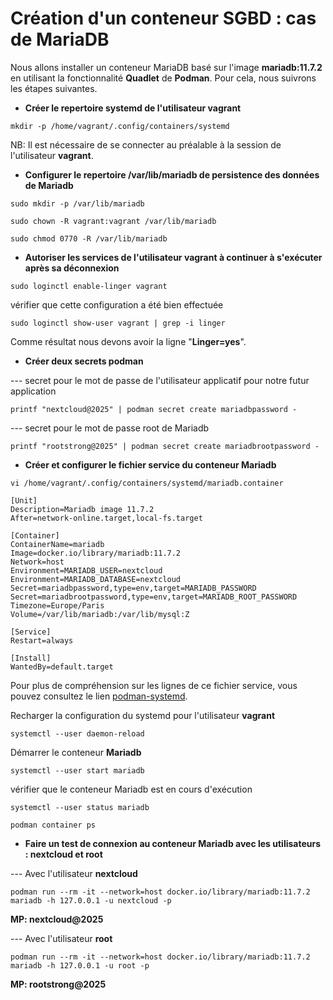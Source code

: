 # Création d'un conteneur SGBD : cas de MariaDB

Nous allons installer un conteneur MariaDB basé sur l'image **mariadb:11.7.2** en utilisant la fonctionnalité **Quadlet** de **Podman**. Pour cela, nous suivrons les étapes suivantes.

- **Créer le repertoire systemd de l'utilisateur vagrant**

```
mkdir -p /home/vagrant/.config/containers/systemd
```

NB: Il est nécessaire de se connecter au préalable à la session de l'utilisateur **vagrant**.

- **Configurer le repertoire /var/lib/mariadb de persistence des données de Mariadb**

```
sudo mkdir -p /var/lib/mariadb

sudo chown -R vagrant:vagrant /var/lib/mariadb

sudo chmod 0770 -R /var/lib/mariadb
```

- **Autoriser les services de l'utilisateur vagrant à continuer à s'exécuter après sa déconnexion**

```
sudo loginctl enable-linger vagrant
```

vérifier que cette configuration a été bien effectuée

```
sudo loginctl show-user vagrant | grep -i linger
```

Comme résultat nous devons avoir la ligne "**Linger=yes**".

- **Créer deux secrets podman**

--- secret pour le mot de passe de l'utilisateur applicatif pour notre futur application 

```
printf "nextcloud@2025" | podman secret create mariadbpassword -
```

--- secret pour le mot de passe root de Mariadb

```
printf "rootstrong@2025" | podman secret create mariadbrootpassword -
```

- **Créer et configurer le fichier service du conteneur Mariadb**

```
vi /home/vagrant/.config/containers/systemd/mariadb.container
```

```
[Unit]
Description=Mariadb image 11.7.2
After=network-online.target,local-fs.target

[Container]
ContainerName=mariadb
Image=docker.io/library/mariadb:11.7.2
Network=host
Environment=MARIADB_USER=nextcloud
Environment=MARIADB_DATABASE=nextcloud
Secret=mariadbpassword,type=env,target=MARIADB_PASSWORD
Secret=mariadbrootpassword,type=env,target=MARIADB_ROOT_PASSWORD
Timezone=Europe/Paris
Volume=/var/lib/mariadb:/var/lib/mysql:Z

[Service]
Restart=always

[Install]
WantedBy=default.target
```

Pour plus de compréhension sur les lignes de ce fichier service, vous pouvez consultez le lien [podman-systemd](https://docs.podman.io/en/latest/markdown/podman-systemd.unit.5.html).

Recharger la configuration du systemd pour l'utilisateur **vagrant**

```
systemctl --user daemon-reload
```

Démarrer le conteneur **Mariadb**

```
systemctl --user start mariadb
```

vérifier que le conteneur Mariadb est en cours d'exécution

```
systemctl --user status mariadb
```

```
podman container ps
```

- **Faire un test de connexion au conteneur Mariadb avec les utilisateurs : nextcloud et root**

--- Avec l'utilisateur **nextcloud**

```
podman run --rm -it --network=host docker.io/library/mariadb:11.7.2 mariadb -h 127.0.0.1 -u nextcloud -p
```

**MP: nextcloud@2025**

--- Avec l'utilisateur **root**

```
podman run --rm -it --network=host docker.io/library/mariadb:11.7.2 mariadb -h 127.0.0.1 -u root -p
```

**MP: rootstrong@2025**